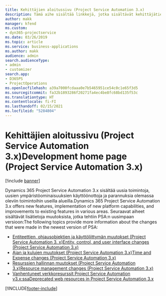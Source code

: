 ```yaml
---
title: Kehittäjien aloitussivu (Project Service Automation 3.x)
description: Tämä aihe sisältää linkkejä, jotka sisältävät kehittäjätietoja Dynamics 365 Project Service Automationin (PSA:n) versiosta 3.x.
author: makk
manager: kfend
ms.custom:
- dyn365-projectservice
ms.date: 03/26/2019
ms.topic: article
ms.service: business-applications
ms.author: makk
audience: admin
search.audienceType:
- admin
- customizer
search.app:
- D365PS
- ProjectOperations
ms.openlocfilehash: a39a7000fcdaaa0e7b5465951ce54c0c1e65f3d5
ms.sourcegitcommit: fa32b1893286f20271fa4ec4be8fc68bd135f53c
ms.translationtype: HT
ms.contentlocale: fi-FI
ms.lasthandoff: 02/15/2021
ms.locfileid: "5284804"
---
```

# <a name="development-home-page-project-service-automation-3x"></a><span data-ttu-id="04462-103">Kehittäjien aloitussivu (Project Service Automation 3.x)</span><span class="sxs-lookup"><span data-stu-id="04462-103">Development home page (Project Service Automation 3.x)</span></span>

[!include [banner](../../includes/psa-now-project-operations.md)]

<span data-ttu-id="04462-104">Dynamics 365 Project Service Automation 3.x sisältää uusia toimintoja, uusien ympäristöominaisuuksien käyttöönottoja ja parannuksia olemassa oleviin toimintoihin useilla alueilla.</span><span class="sxs-lookup"><span data-stu-id="04462-104">Dynamics 365 Project Service Automation 3.x offers new features, implementation of new platform capabilities, and improvements to existing features in various areas.</span></span> <span data-ttu-id="04462-105">Seuraavat aiheet sisältävät lisätietoja muutoksista, jotka tehtiin PSA:n uusimpaan versioon:</span><span class="sxs-lookup"><span data-stu-id="04462-105">The following topics provide more information about the changes that were made in the newest version of PSA:</span></span>

- [<span data-ttu-id="04462-106">Entiteettien, ohjausobjektien ja käyttöliittymän muutokset (Project Service Automation 3. x)</span><span class="sxs-lookup"><span data-stu-id="04462-106">Entity, control, and user interface changes (Project Service Automation 3.x)</span></span>](../developer-guides/entity-changes-v3.x.md)
- [<span data-ttu-id="04462-107">Ajan ja kulujen muutokset (Project Service Automation 3.x)</span><span class="sxs-lookup"><span data-stu-id="04462-107">Time and Expense changes (Project Service Automation 3.x)</span></span>](../developer-guides/time-expense-changes-v3.x.md)
- [<span data-ttu-id="04462-108">Resurssien hallinnan muutokset (Project Service Automation 3.x)</span><span class="sxs-lookup"><span data-stu-id="04462-108">Resource management changes (Project Service Automation 3.x)</span></span>](../developer-guides/resource-management-changes-v3.x.md)
- [<span data-ttu-id="04462-109">Vanhentuneet verkkoresurssit Project Service Automation v3.x:ssa</span><span class="sxs-lookup"><span data-stu-id="04462-109">Deprecated web resources in Project Service Automation 3.x</span></span>](../developer-guides/web-resources-deprecated-v3.x.md)


[!INCLUDE[footer-include](../../includes/footer-banner.md)]